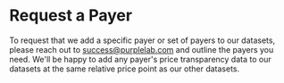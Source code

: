 # Request a Payer

To request that we add a specific payer or set of payers to our datasets, please reach out to success@purplelab.com and outline the payers you need. We'll be happy to add any payer's price transparency data to our datasets at the same relative price point as our other datasets.
